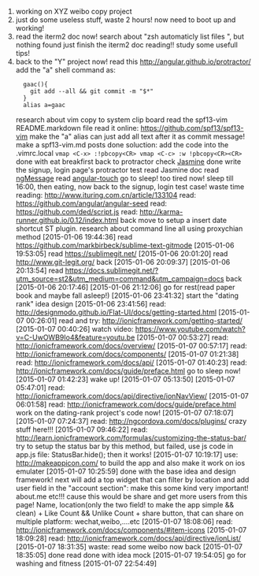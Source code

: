 1. working on XYZ weibo copy project
2. just do some useless stuff, waste 2 hours! now need to boot up and working!
3. read the iterm2 doc now!
  search about "zsh automaticly list files ", but nothing found
  just finish the iterm2 doc reading!! study some usefull tips!
4. back to the "Y" project now!
  read this http://angular.github.io/protractor/
    add the "a" shell command as:
      ```
        gaac(){
          git add --all && git commit -m "$*"
        }
        alias a=gaac
      ```
      research about vim copy to system clip board
        read the spf13-vim README.markdown file
          read it online: https://github.com/spf13/spf13-vim
            make the "a" alias can just add all text after it as commit message!
          make a spf13-vim.md posts
        done
        soluction: add the code into the .vimrc.local
        ```
          vmap <C-x> :!pbcopy<CR>
          vmap <C-c> :w !pbcopy<CR><CR>
        ```
      done with eat breakfirst
    back to protractor
    check [Jasmine](http://jasmine.github.io/)
  done
  write the signup, login page's protractor test
    read Jasmine doc
    read [ngMessage](https://docs.angularjs.org/api/ngMessages)
    read [angular-touch](https://docs.angularjs.org/api/ngTouch)
    go to sleep! too tired now!
    sleep till 16:00, then eating, now back to the signup, login test case!
      waste time reading: http://www.ituring.com.cn/article/133104
    read: https://github.com/angular/angular-seed
      read: https://github.com/ded/script.js
      read: http://karma-runner.github.io/0.12/index.html
      back
      move to setup a insert date shortcut ST plugin.
      research about command line all using proxychian method
      [2015-01-06 19:44:36] read https://github.com/markbirbeck/sublime-text-gitmode
      [2015-01-06 19:53:05] read https://sublimegit.net/
      [2015-01-06 20:01:20] read http://www.git-legit.org/
      back [2015-01-06 20:09:37]
      [2015-01-06 20:13:54] read https://docs.sublimegit.net/?utm_source=st2&utm_medium=command&utm_campaign=docs
      back [2015-01-06 20:17:46]
      [2015-01-06 21:12:06] go for rest(read paper book and maybe fall asleep!)
        [2015-01-06 23:41:32] start the "dating rank" idea design
          [2015-01-06 23:41:56] read: http://designmodo.github.io/Flat-UI/docs/getting-started.html
          [2015-01-07 00:26:01] read and try: http://ionicframework.com/getting-started/
          [2015-01-07 00:40:26] watch video: https://www.youtube.com/watch?v=C-UwOWB9Io4&feature=youtu.be
          [2015-01-07 00:53:27] read: http://ionicframework.com/docs/overview/
          [2015-01-07 00:57:17] read: http://ionicframework.com/docs/components/
          [2015-01-07 01:21:38] read: http://ionicframework.com/docs/api/
          [2015-01-07 01:40:23] read: http://ionicframework.com/docs/guide/preface.html
          go to sleep now! [2015-01-07 01:42:23]
          wake up! [2015-01-07 05:13:50]
          [2015-01-07 05:47:01] read: http://ionicframework.com/docs/api/directive/ionNavView/
          [2015-01-07 06:01:58] read: http://ionicframework.com/docs/guide/preface.html
          work on the dating-rank project's code now! [2015-01-07 07:18:07]
          [2015-01-07 07:24:37] read: http://ngcordova.com/docs/plugins/ crazy stuff here!!!
          [2015-01-07 09:46:22] read: http://learn.ionicframework.com/formulas/customizing-the-status-bar/ try to setup the status bar by this method, but failed, use js code in app.js file: StatusBar.hide(); then it works!
          [2015-01-07 10:19:17] use: http://makeappicon.com/ to build the app and also make it work on ios emulater [2015-01-07 10:25:59]
        done with the base idea and design framework! next will add a top widget that can filter by location
        and add user field in the "account section": make this some kind very important! about.me etc!!! cause this would be share and get more users from this page!
          Name, location(only the two field! to make the app simple && clean)
          + Like Count && Unlike Count
          + share button, that can share on multiple platform: wechat,weibo,....etc
            [2015-01-07 18:08:06] read: http://ionicframework.com/docs/components/#item-icons
            [2015-01-07 18:09:28] read: http://ionicframework.com/docs/api/directive/ionList/
              [2015-01-07 18:31:35] waste: read some weibo now back
              [2015-01-07 18:35:05] done read
          done with idea mock [2015-01-07 19:54:05]
      go for washing and fitness [2015-01-07 22:54:49]




